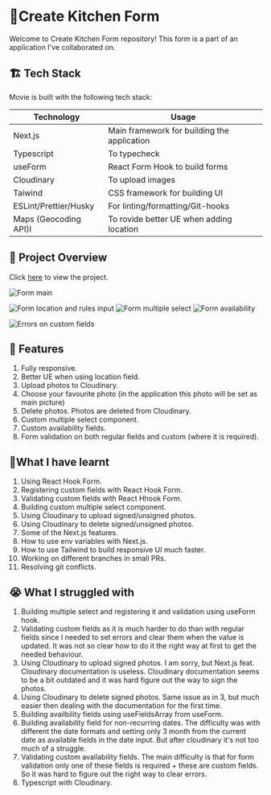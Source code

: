 # 🍴Create Kitchen Form

Welcome to Create Kitchen Form repository! This form is a part of an application I've collaborated on. 



## 🏗️ Tech Stack

Movie is built with the following tech stack:

| Technology                                                          | Usage                                                                                                          |
| ------------------------------------------------------------------- | -------------------------------------------------------------------------------------------------------------- |
| Next.js                                | Main framework for building the application         |
|Typescript | To typecheck |
|useForm | React Form Hook to build forms
| Cloudinary | To upload images |
| Taiwind                         | CSS framework for building UI                                   |
| ESLint/Prettier/Husky                                 | For linting/formatting/Git-hooks                                      
|Maps (Geocoding API)I | To rovide better UE when adding location 


                                                                                    

## 👀 Project Overview

Click  [here]([https://startling-travesseiro-2774de.netlify.app/]) to view the project.


![Form main](https://i.ibb.co/YyCT8Gj/image.png)

![Form location and rules input](https://i.ibb.co/VJJMhfK/image.png)
![Form multiple select](https://i.ibb.co/86NGKqb/image.png)
![Form availability](https://i.ibb.co/fv94ynY/image.png)

![Errors on custom fields](https://i.ibb.co/wLcQrrJ/image.png)





## 🍅 Features 

1. Fully responsive.
2. Better UE when using location field. 
3. Upload photos to Cloudinary.
4. Choose your favourite photo (in the application this photo will be set as main picture)
5. Delete photos. Photos are deleted from Cloudinary.
6. Custom multiple select component.
7. Custom availability fields.
8. Form validation on both regular fields and custom (where it is required).



## 📖What I have learnt
1. Using React Hook Form.
2. Registering custom fields with React Hook Form.
3. Validating custom fields with React Hhook Form.
4. Building custom multiple select component.
5. Using Cloudinary to upload signed/unsigned photos.
6. Using Cloudinary to delete signed/unsigned photos.
7. Some of the Next.js features.
8. How to use env variables with Next.js.
9. How to use Tailwind to build responsive UI much faster.
10. Working on different branches in small PRs. 
11. Resolving git conflicts.


## 😭 What I struggled with
1. Building multiple select and registering it and validation using useForm hook. 
2. Validating custom fields as it is much harder to do than with regular fields since I needed to set errors and clear them when the value is updated. It was not so clear how to do it the right way at first to get the needed behaviour.
3. Using Cloudinary to upload signed photos. I am sorry, but Next.js feat. Cloudinary documentation is useless. Cloudinary documentation seems to be a bit outdated and it was hard figure out the way to sign the photos.
4. Using Cloudinary to delete signed photos. Same issue as in 3, but much easier then dealing with the documentation for the first time.
5. Building availbility fields using useFieldsArray from useForm. 
6. Building availability field for non-recurring dates. The difficulty was with different the date formats and setting only 3 month from the current date as available fields in the date input. But after cloudinary it's not too much of a struggle. 
7. Validating custom availability fields. The main difficulty is that for form validation only one of these fields is required + these are custom fields. So it was hard to figure out the right way to clear errors.
8. Typescript with Cloudinary.






